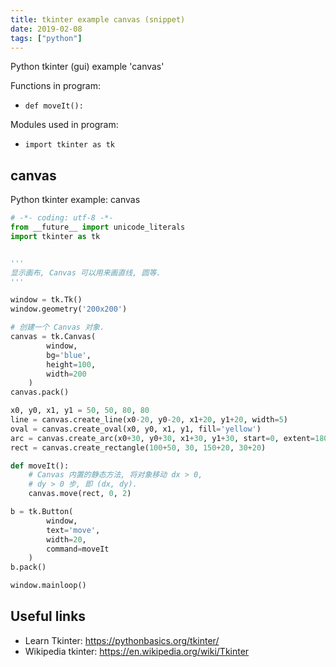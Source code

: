 ```yaml
---
title: tkinter example canvas (snippet)
date: 2019-02-08
tags: ["python"]
---
```

Python tkinter (gui) example 'canvas'

Functions in program: 
* `def moveIt():`

Modules used in program: 
* `import tkinter as tk`

## canvas

Python tkinter example: canvas

```python
# -*- coding: utf-8 -*-
from __future__ import unicode_literals
import tkinter as tk


'''
显示画布, Canvas 可以用来画直线, 圆等.
'''

window = tk.Tk()
window.geometry('200x200')

# 创建一个 Canvas 对象.
canvas = tk.Canvas(
		window,
		bg='blue',
		height=100,
		width=200
	)
canvas.pack()

x0, y0, x1, y1 = 50, 50, 80, 80
line = canvas.create_line(x0-20, y0-20, x1+20, y1+20, width=5)
oval = canvas.create_oval(x0, y0, x1, y1, fill='yellow')
arc = canvas.create_arc(x0+30, y0+30, x1+30, y1+30, start=0, extent=180)
rect = canvas.create_rectangle(100+50, 30, 150+20, 30+20)

def moveIt():
	# Canvas 内置的静态方法, 将对象移动 dx > 0,
	# dy > 0 步, 即 (dx, dy).
	canvas.move(rect, 0, 2)

b = tk.Button(
		window,
		text='move',
		width=20,
		command=moveIt
	)
b.pack()

window.mainloop()

```

## Useful links

- Learn Tkinter: https://pythonbasics.org/tkinter/
- Wikipedia tkinter: https://en.wikipedia.org/wiki/Tkinter
